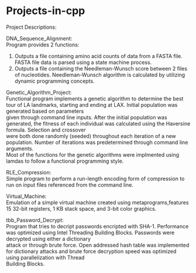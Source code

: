 # Projects-in-cpp
Project Descriptions:

DNA_Sequence_Alignment:  
  Program provides 2 functions: 
  1. Outputs a file containing amino acid counts of data from a FASTA file. FASTA file data is parsed using a state machine process.  
  2. Outputs a file containing the Needleman-Wunsch score between 2 files of nucleotides. Needleman-Wunsch algorithm is calculated by utilizing dynamic programming concepts.  
    
Genetic_Algorithm_Project:  
  Functional program implements a genetic algorithm to determine the best tour of LA landmarks, starting and ending at LAX. Initial population was generated based on parameters   
  given through command line inputs. After the initial population was generated, the fitness of each individual was calculated using the Haversine formula. Selection and crossover    
  were both done randomly (seeded) throughout each iteration of a new population. Number of iterations was predetermined through command line arguments.  
  Most of the functions for the genetic algorithms were implmented using lamdas to follow a functional programming style.  
    
RLE_Compression:  
  Simple program to perform a run-length encoding form of compression to run on input files referenced from the command line.  
  

Virtual_Machine:  
  Emulation of a simple virtual machine created using metaprograms,features 15 32-bit registers, 1 KB stack space, and 3-bit color graphics.  
    
tbb_Password_Decrypt:  
  Program that tries to decript passwords encripted with SHA-1. Performance was optimized using Intel Threading Building Blocks. Passwords were decrypted using either a dictionary  
  attack or through brute force. Open addressed hash table was implemented for dictionary attacks and brute force decryption speed was optimized using parallelization with Thread  
  Building Blocks.  
